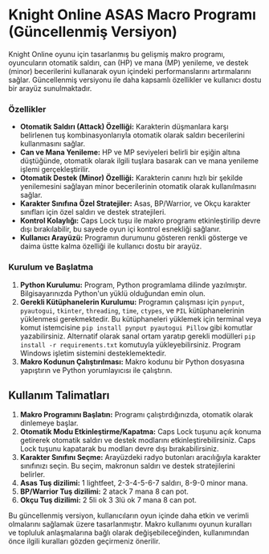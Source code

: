 # Knight Online ASAS Macro Programı (Güncellenmiş Versiyon)

Knight Online oyunu için tasarlanmış bu gelişmiş makro programı, oyuncuların otomatik saldırı, can (HP) ve mana (MP) yenileme, ve destek (minor) becerilerini kullanarak oyun içindeki performanslarını artırmalarını sağlar. Güncellenmiş versiyonu ile daha kapsamlı özellikler ve kullanıcı dostu bir arayüz sunulmaktadır.

### Özellikler

- **Otomatik Saldırı (Attack) Özelliği:** Karakterin düşmanlara karşı belirlenen tuş kombinasyonlarıyla otomatik olarak saldırı becerilerini kullanmasını sağlar.
- **Can ve Mana Yenileme:** HP ve MP seviyeleri belirli bir eşiğin altına düştüğünde, otomatik olarak ilgili tuşlara basarak can ve mana yenileme işlemi gerçekleştirilir.
- **Otomatik Destek (Minor) Özelliği:** Karakterin canını hızlı bir şekilde yenilemesini sağlayan minor becerilerinin otomatik olarak kullanılmasını sağlar.
- **Karakter Sınıfına Özel Stratejiler:** Asas, BP/Warrior, ve Okçu karakter sınıfları için özel saldırı ve destek stratejileri.
- **Kontrol Kolaylığı:** Caps Lock tuşu ile makro programı etkinleştirilip devre dışı bırakılabilir, bu sayede oyun içi kontrol esnekliği sağlanır.
- **Kullanıcı Arayüzü:** Programın durumunu gösteren renkli gösterge ve daima üstte kalma özelliği ile kullanıcı dostu bir arayüz.

### Kurulum ve Başlatma

1. **Python Kurulumu:** Program, Python programlama dilinde yazılmıştır. Bilgisayarınızda Python'un yüklü olduğundan emin olun.
2. **Gerekli Kütüphanelerin Kurulumu:** Programın çalışması için `pynput`, `pyautogui`, `tkinter`, `threading`, `time`, `ctypes`, ve `PIL` kütüphanelerinin yüklenmesi gerekmektedir. Bu kütüphaneleri yüklemek için terminal veya komut istemcisine `pip install pynput pyautogui Pillow` gibi komutlar yazabilirsiniz. Alternatif olarak sanal ortam yaratıp gerekli modülleri `pip install -r requirements.txt` komutuyla yükleyebilirsiniz. Program Windows işletim sistemini desteklemektedir.
3. **Makro Kodunun Çalıştırılması:** Makro kodunu bir Python dosyasına yapıştırın ve Python yorumlayıcısı ile çalıştırın.

## Kullanım Talimatları

1. **Makro Programını Başlatın:** Programı çalıştırdığınızda, otomatik olarak dinlemeye başlar.
2. **Otomatik Modu Etkinleştirme/Kapatma:** Caps Lock tuşunu açık konuma getirerek otomatik saldırı ve destek modlarını etkinleştirebilirsiniz. Caps Lock tuşunu kapatarak bu modları devre dışı bırakabilirsiniz.
3. **Karakter Sınıfını Seçme:** Arayüzdeki radyo butonları aracılığıyla karakter sınıfınızı seçin. Bu seçim, makronun saldırı ve destek stratejilerini belirler.
4. **Asas Tuş dizilimi:** 1 lightfeet, 2-3-4-5-6-7 saldırı, 8-9-0 minor mana.
5. **BP/Warrior Tuş dizilimi:** 2 atack 7 mana 8 can pot.
6.  **Okçu Tuş dizilimi:** 2 5li ok 3 3lü ok 7 mana 8 can pot.

Bu güncellenmiş versiyon, kullanıcıların oyun içinde daha etkin ve verimli olmalarını sağlamak üzere tasarlanmıştır. Makro kullanımı oyunun kuralları ve topluluk anlaşmalarına bağlı olarak değişebileceğinden, kullanımından önce ilgili kuralları gözden geçirmeniz önerilir.
